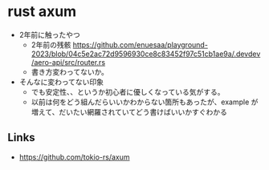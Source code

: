 # rust axum

- 2年前に触ったやつ
  - 2年前の残骸
    https://github.com/enuesaa/playground-2023/blob/04c5e2ac72d9596930ce8c83452f97c51cb1ae9a/.devdev/aero-api/src/router.rs
  - 書き方変わってないか。
- そんなに変わってない印象
  - でも安定性、、というか初心者に優しくなっている気がする。
  - 以前は何をどう組んだらいいかわからない箇所もあったが、example が増えて、だいたい網羅されていてどう書けばいいかすぐわかる

## Links
- https://github.com/tokio-rs/axum
